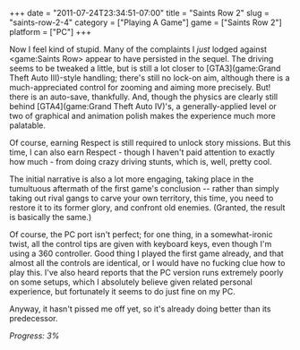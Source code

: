 +++
date = "2011-07-24T23:34:51-07:00"
title = "Saints Row 2"
slug = "saints-row-2-4"
category = ["Playing A Game"]
game = ["Saints Row 2"]
platform = ["PC"]
+++

Now I feel kind of stupid.  Many of the complaints I <i>just</i> lodged against <game:Saints Row> appear to have persisted in the sequel.  The driving seems to be tweaked a little, but is still a lot closer to [GTA3](game:Grand Theft Auto III)-style handling; there's still no lock-on aim, although there is a much-appreciated control for zooming and aiming more precisely.  But! there is an auto-save, thankfully.  And, though the physics are clearly still behind [GTA4](game:Grand Theft Auto IV)'s, a generally-applied level or two of graphical and animation polish makes the experience much more palatable.

Of course, earning Respect is still required to unlock story missions.  But this time, I can also earn Respect - though I haven't paid attention to exactly how much - from doing crazy driving stunts, which is, well, pretty cool.

The initial narrative is also a lot more engaging, taking place in the tumultuous aftermath of the first game's conclusion -- rather than simply taking out rival gangs to carve your own territory, this time, you need to restore it to its former glory, and confront old enemies.  (Granted, the result is basically the same.)

Of course, the PC port isn't perfect; for one thing, in a somewhat-ironic twist, all the control tips are given with keyboard keys, even though I'm using a 360 controller.  Good thing I played the first game already, and that almost all the controls are identical, or I would have no fucking clue how to play this.  I've also heard reports that the PC version runs extremely poorly on some setups, which I absolutely believe given related personal experience, but fortunately it seems to do just fine on my PC.

Anyway, it hasn't pissed me off yet, so it's already doing better than its predecessor.

<i>Progress: 3%</i>